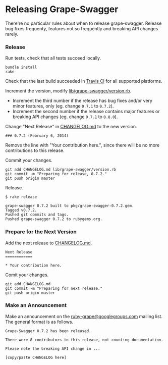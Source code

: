 # Releasing Grape-Swagger

There're no particular rules about when to release grape-swagger. Release bug fixes frequenty, features not so frequently and breaking API changes rarely.

### Release

Run tests, check that all tests succeed locally.

```
bundle install
rake
```

Check that the last build succeeded in [Travis CI](https://travis-ci.org/tim-vandecasteele/grape-swagger) for all supported platforms.

Increment the version, modify [lib/grape-swagger/version.rb](lib/grape-swagger/version.rb).

*  Increment the third number if the release has bug fixes and/or very minor features, only (eg. change `0.7.1` to `0.7.2`).
*  Increment the second number if the release contains major features or breaking API changes (eg. change `0.7.1` to `0.8.0`).

Change "Next Release" in [CHANGELOG.md](CHANGELOG.md) to the new version.

```
### 0.7.2 (February 6, 2014)
```

Remove the line with "Your contribution here.", since there will be no more contributions to this release.

Commit your changes.

```
git add CHANGELOG.md lib/grape-swagger/version.rb
git commit -m "Preparing for release, 0.7.2."
git push origin master
```

Release.

```
$ rake release

grape-swagger 0.7.2 built to pkg/grape-swagger-0.7.2.gem.
Tagged v0.7.2.
Pushed git commits and tags.
Pushed grape-swagger 0.7.2 to rubygems.org.
```

### Prepare for the Next Version

Add the next release to [CHANGELOG.md](CHANGELOG.md).

```
Next Release
============

* Your contribution here.
```

Comit your changes.

```
git add CHANGELOG.md
git commit -m "Preparing for next release."
git push origin master
```

### Make an Announcement

Make an announcement on the [ruby-grape@googlegroups.com](mailto:ruby-grape@googlegroups.com) mailing list. The general format is as follows.

```
Grape-Swagger 0.7.2 has been released.

There were 8 contributors to this release, not counting documentation.

Please note the breaking API change in ...

[copy/paste CHANGELOG here]

```
